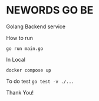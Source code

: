 # NEWORDS GO BE

Golang Backend service

How to run

`go run main.go`

In Local 

`docker compose up`

To do test
`go test -v ./...`

Thank You!
